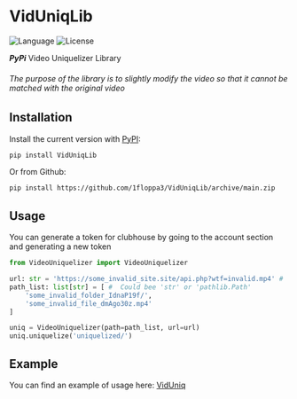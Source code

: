 # VidUniqLib

![Language](https://img.shields.io/badge/Language-Python3.10-yellow.svg?style=flat)
![License](https://img.shields.io/pypi/l/VidUniqLib?color=blueviolet)

_**PyPi**_ Video Uniquelizer Library
###### The purpose of the library is to slightly modify the video so that it cannot be matched with the original video

## Installation
Install the current version with [PyPI](https://pypi.org/project/VidUniqLib/):
```bash
pip install VidUniqLib
```
Or from Github:
```bash
pip install https://github.com/1floppa3/VidUniqLib/archive/main.zip
```

## Usage
You can generate a token for clubhouse by going to the account section and generating a new token
```python
from VideoUniquelizer import VideoUniquelizer

url: str = 'https://some_invalid_site.site/api.php?wtf=invalid.mp4' #  Could be list
path_list: list[str] = [ #  Could bee 'str' or 'pathlib.Path'
    'some_invalid_folder_IdnaP19f/',
    'some_invalid_file_dmAgo30z.mp4'
]

uniq = VideoUniquelizer(path=path_list, url=url)
uniq.uniquelize('uniquelized/')
```

## Example
You can find an example of usage here: [VidUniq](https://github.com/1floppa3/VidUniq)